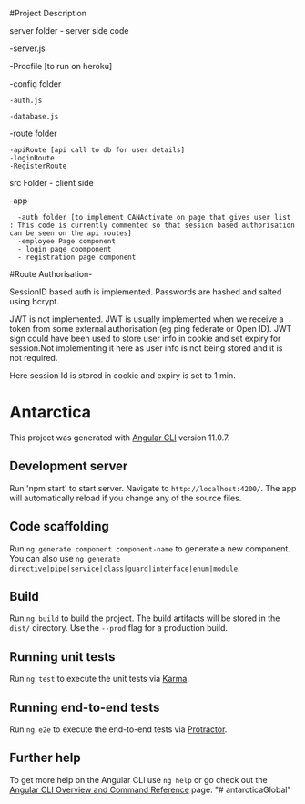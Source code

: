 #Project Description
  

server folder - server side code

  -server.js
  
  -Procfile [to run on heroku]
  
  -config folder

    -auth.js
    
    -database.js
    
  -route folder

    -apiRoute [api call to db for user details]
    -loginRoute
    -RegisterRoute
    
src Folder - client side

  -app
  
      -auth folder [to implement CANActivate on page that gives user list : This code is currently commented so that session based authorisation can be seen on the api routes]
      -employee Page component
      - login page coomponent
      - registration page component

#Route Authorisation- 

SessionID based auth is implemented. Passwords are hashed and salted using bcrypt.

JWT is not implemented. JWT is usually implemented when we receive a token from some external authorisation (eg ping federate or Open ID). JWT sign could have been used to store user info in cookie and set expiry for session.Not implementing it here as user info is not being stored and it is not required.

Here session Id is stored in cookie and expiry is set to 1 min. 

# Antarctica

This project was generated with [Angular CLI](https://github.com/angular/angular-cli) version 11.0.7.

## Development server

Run 'npm start' to start server. Navigate to `http://localhost:4200/`. The app will automatically reload if you change any of the source files.

## Code scaffolding

Run `ng generate component component-name` to generate a new component. You can also use `ng generate directive|pipe|service|class|guard|interface|enum|module`.

## Build

Run `ng build` to build the project. The build artifacts will be stored in the `dist/` directory. Use the `--prod` flag for a production build.

## Running unit tests

Run `ng test` to execute the unit tests via [Karma](https://karma-runner.github.io).

## Running end-to-end tests

Run `ng e2e` to execute the end-to-end tests via [Protractor](http://www.protractortest.org/).

## Further help

To get more help on the Angular CLI use `ng help` or go check out the [Angular CLI Overview and Command Reference](https://angular.io/cli) page.
"# antarcticaGlobal" 
